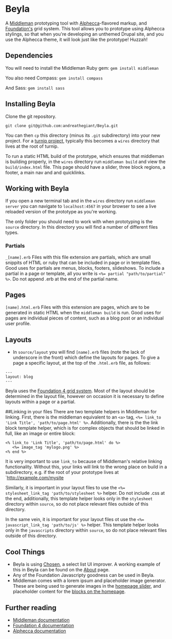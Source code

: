 Beyla
=====
A [Middleman](http://middlemanapp.com/) prototyping tool with [Alphecca](https://github.com/opensourcery/alphecca)-flavored markup, and [Foundation's](foundation.zurb.com) grid system. This tool allows you to prototype using Alphecca stylings, so that when you're developing an unthemed Drupal site, and you use the Alphecca theme, it will look just like the prototype! Huzzah!

## Dependencies
You will need to install the Middleman Ruby gem:
`gem install middleman`

You also need Compass:
`gem install compass`

And Sass:
`gem install sass`

## Installing Beyla
Clone the git repository.

`git clone git@github.com:andreathegiant/Beyla.git`

You can then `cp` this directory (minus its `.git` subdirectory) into your new project. For a [turnip project](http://github.com/opensourcery/turnip), typically this becomes a `wires` directory that lives at the root of turnip.

To run a static HTML build of the prototype, which ensures that middleman is building properly, in the `wires` directory run `middleman build` and view the `build/index.html` file. This page should have a slider, three block regions, a footer, a main nav and and quicklinks.

## Working with Beyla

If you open a new terminal tab and in the `wires` directory run `middleman server` you can navigate to `localhost:4567` in your browser to see a live reloaded version of the prototype as you're working.

The only folder you should need to work with when prototyping is the `source` directory. In this directory you will find a number of different files types.

### Partials
`_[name].erb` Files with this file extension are partials, which are small snippits of HTML or ruby that can be included in page or in template files. Good uses for partials are menus, blocks, footers, slideshows. To include a partial in a page or template, all you write is `<%= partial "path/to/partial" %>`. Do not append .erb at the end of the partial name.

## Pages
`[name].html.erb` Files with this extension are pages, which are to be generated in static HTML when the `middleman build` is run. Good uses for pages are individual pieces of content, such as a blog post or an individual user profile.

## Layouts
* In `source/layout` you will find `[name].erb` files (note the lack of underscore in the front) which define the layouts for pages. To give a page a specific layout, at the top of the `.html.erb` file, as follows:
```
---
layout: blog
---
```

Beyla uses the [Foundation 4 grid system](http://foundation.zurb.com/docs/v/4.3.2/components/grid.html). Most of the layout should be determined in the layout file, however on occasion it is necessary to define layouts within a page or a partial.

##Linking in your files
There are two template helpers in Middleman for linking. First, there is the middleman equivalent to an `<a>` tag, `<%= link_to 'Link Title', 'path/to/page.html' %>`. Additionally, there is the the link block template helper, which is for complex objects that should be linked in full, like an image or entire block:

```
<% link_to 'Link Title', 'path/to/page.html' do %>
   <%= image_tag 'mylogo.png' %>
<% end %>
```

It is very important to use `link_to` because of Middleman's relative linking functionality. Without this, your links will link to the wrong place on build in a subdirectory, e.g.  if the root of your prototype lives at `http://example.com/mysite

Similarly, it is important in your layout files to use the `<%= stylesheet_link_tag 'path/to/stylesheet %>` helper. Do not include .css at the end, additionally, this template helper looks only in the `stylesheet` directory within `source`, so do not place relevant files outside of this directory.

In the same vein, it is important for your layout files ot use the `<%= javascript_link_tag 'path/to/js' %>` helper. This template helper looks only in the `javascripts` directory within `source`, so do not place relevant files outside of this directory.

## Cool Things
* Beyla is using [Chosen](http://harvesthq.github.io/chosen/), a select list UI improver. A working example of this in Beyla can be found on the [About](https://github.com/andreathegiant/Beyla/blob/master/source/about/about.html.erb) page.
* Any of the Foundation Javascripty goodness can be used in Beyla.
* Middleman comes with a lorem ipsum and placeholder image generator. These are being used to generate images in the [homepage slider](https://github.com/andreathegiant/Beyla/blob/master/source/_orbit.erb), and placeholder content for the [blocks on the homepage](https://github.com/andreathegiant/Beyla/blob/master/source/_homepageblocks.erb).

## Further reading
* [Middleman documentation](http://middlemanapp.com/basics/getting-started/)
* [Foundation 4 documentation](http://foundation.zurb.com/docs/v/4.3.2/)
* [Alphecca documentation](https://github.com/opensourcery/alphecca/blob/master/README.md)
